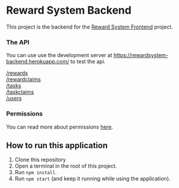 # Reward System Backend

This project is the backend for the [Reward System Frontend](https://github.com/brendsimons/RewardSystem_frontend) project.

### The API

You can use use the development server at https://rewardsystem-backend.herokuapp.com/ to test the api.

[/rewards](/docs/rewards.md)  
[/rewardclaims](/docs/rewardclaims.md)  
[/tasks](/docs/tasks.md)  
[/taskclaims](/docs/taskclaims.md)  
[/users](/docs/users.md)  

### Permissions
You can read more about permissions [here](/docs/permissions.md).

## How to run this application

1) Clone this repository
2) Open a terminal in the root of this project.
3) Run `npm install`.
4) Run `npm start` (and keep it running while using the application).